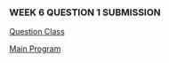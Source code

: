 ### WEEK 6 QUESTION 1 SUBMISSION

[Question Class](https://repl.it/@Josh2302/Week6Assessment#question_class.py)

[Main Program](https://repl.it/@Josh2302/Week6Assessment#question1.py)
